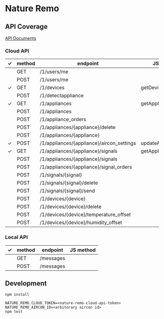 # Nature Remo

## API Coverage

[API Documents](https://uetchy.github.io/nature-remo/)

### Cloud API

| ✓   | method | endpoint                                  | JS method            |
| --- | ------ | ----------------------------------------- | -------------------- |
|     | GET    | /1/users/me                               |                      |
|     | POST   | /1/users/me                               |                      |
| ✓   | GET    | /1/devices                                | getDevices           |
|     | POST   | /1/detectappliance                        |                      |
| ✓   | GET    | /1/appliances                             | getAppliances        |
|     | POST   | /1/appliances                             |                      |
|     | POST   | /1/appliance_orders                       |                      |
|     | POST   | /1/appliances/{appliance}/delete          |                      |
|     | POST   | /1/appliances/{appliance}                 |                      |
| ✓   | POST   | /1/appliances/{appliance}/aircon_settings | updateAirconSettings |
| ✓   | GET    | /1/appliances/{appliance}/signals         | getApplianceSignals  |
|     | POST   | /1/appliances/{appliance}/signals         |                      |
|     | POST   | /1/appliances/{appliance}/signal_orders   |                      |
|     | POST   | /1/signals/{signal}                       |                      |
|     | POST   | /1/signals/{signal}/delete                |                      |
|     | POST   | /1/signals/{signal}/send                  |                      |
|     | POST   | /1/devices/{device}                       |                      |
|     | POST   | /1/devices/{device}/delete                |                      |
|     | POST   | /1/devices/{device}/temperature_offset    |                      |
|     | POST   | /1/devices/{device}/humidity_offset       |                      |

### Local API

| ✓   | method | endpoint  | JS method |
| --- | ------ | --------- | --------- |
|     | GET    | /messages |           |
|     | POST   | /messages |           |

## Development

```
npm install

NATURE_REMO_CLOUD_TOKEN=<nature-remo-cloud-api-token>
NATURE_REMO_AIRCON_ID=<arbitorary aircon id>
npm test
```
